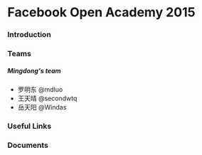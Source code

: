 # Facebook Open Academy 2015

### Introduction



### Teams



##### Mingdong's team
- 罗明东 @mdluo
- 王天晴 @secondwtq
- 岳天阳 @Windas



### Useful Links



### Documents

